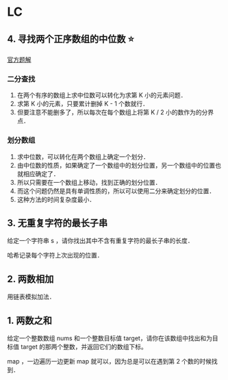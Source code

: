 # LC

## 4. 寻找两个正序数组的中位数 ⭐️

[官方题解](https://leetcode.cn/problems/median-of-two-sorted-arrays/solution/xun-zhao-liang-ge-you-xu-shu-zu-de-zhong-wei-s-114/)

### 二分查找

1. 在两个有序的数组上求中位数可以转化为求第 K 小的元素问题．
2. 求第 K 小的元素，只要累计删掉 K - 1 个数就行．
3. 但要注意不能删多了，所以每次在每个数组上将第 K / 2 小的数作为的分界点．

### 划分数组

1. 求中位数，可以转化在两个数组上确定一个划分．
2. 由中位数的性质，如果确定了一个数组中的划分位置，另一个数组中的位置也就相应确定了．
3. 所以只需要在一个数组上移动，找到正确的划分位置．
4. 而这个问题仍然是具有单调性质的，所以可以使用二分来确定划分的位置．
5. 这种方法的时间复杂度最小．

## 3. 无重复字符的最长子串

给定一个字符串 s ，请你找出其中不含有重复字符的最长子串的长度．

哈希记录每个字符上次出现的位置．

## 2. 两数相加

用链表模拟加法．

## 1. 两数之和

给定一个整数数组 nums 和一个整数目标值 target，请你在该数组中找出和为目标值 target  的那两个整数，并返回它们的数组下标。

map ，一边遍历一边更新 map 就可以，因为总是可以在遇到第 2 个数的时候找到．
